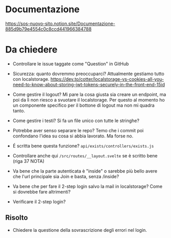 # Documentazione

https://sos-nuovo-sito.notion.site/Documentazione-885d9b79e4554c0c8ccd441966384788

# Da chiedere

- Controllare le issue taggate come "Question" in GitHub

- Sicurezza: quanto dovremmo preoccuparci? Attualmente gestiamo tutto con localstorage. https://dev.to/cotter/localstorage-vs-cookies-all-you-need-to-know-about-storing-jwt-tokens-securely-in-the-front-end-15id
- Come gestire il logout? Mi pare la cosa giusta sia creare un endpoint, ma poi da lì non riesco a svuotare il localstorage. Per questo al momento ho un componente specifico per il bottone di logout ma non mi quadra tanto.
- Come gestire i testi? Si fa un file unico con tutte le stringhe?
- Potrebbe aver senso separare le repo? Temo che i commit poi confondano l'idea su cosa si abbia lavorato. Ma forse no.
- É scritta bene questa funzione? `api/exists/controllers/exists.js`
- Controllare anche qui `/src/routes/__layout.svelte` se è scritto bene (riga 37 NOTA)
- Va bene che la parte autenticata è "inside" o sarebbe più bello avere che l'url principale sia Join e basta, senza /inside?
- Va bene che per fare il 2-step login salvo la mail in localstorage? Come si dovrebbe fare altrimenti?
- Verificare il 2-step login?

## Risolto

- Chiedere la questione della sovrascrizione degli errori nel login.
